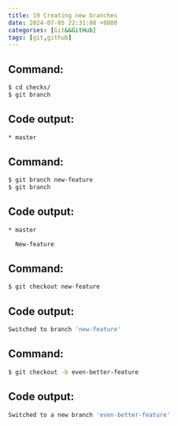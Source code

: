 ```yaml
---
title: 19 Creating new branches  
date: 2024-07-05 22:31:08 +0800  
categories: [Git&&GitHub]  
tags: [git,github]  
---
```

## Command:
```bash
$ cd checks/
$ git branch
```
## Code output:
```bash
* master
```
## Command:
```bash
$ git branch new-feature
$ git branch
```
## Code output:
```bash
* master

  New-feature
```
## Command:
```bash
$ git checkout new-feature
```
## Code output:
```bash
Switched to branch 'new-feature'
```
## Command:
```bash
$ git checkout -b even-better-feature
```
## Code output:
```bash
Switched to a new branch 'even-better-feature'
```

